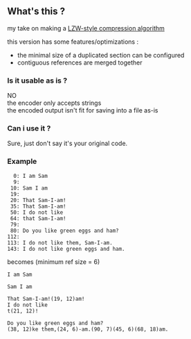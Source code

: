 ## What's this ?
my take on making a [LZW-style compression algorithm](https://en.wikipedia.org/wiki/Lempel%E2%80%93Ziv%E2%80%93Welch)  
  
this version has some features/optimizations :
* the minimal size of a duplicated section can be configured
* contiguous references are merged together

### Is it usable as is ?
NO  
the encoder only accepts strings  
the encoded output isn't fit for saving into a file as-is  

### Can i use it ?
Sure, just don't say it's your original code.

### Example
```
  0: I am Sam
  9:
 10: Sam I am
 19:
 20: That Sam-I-am!
 35: That Sam-I-am!
 50: I do not like
 64: that Sam-I-am!
 79: 
 80: Do you like green eggs and ham?
112:
113: I do not like them, Sam-I-am.
143: I do not like green eggs and ham.
```

becomes (minimum ref size = 6)

```
I am Sam

Sam I am

That Sam-I-am!(19, 12)am!
I do not like
t(21, 12)!

Do you like green eggs and ham?
(38, 12)ke them,(24, 6)-am.(90, 7)(45, 6)(68, 18)am.
```

